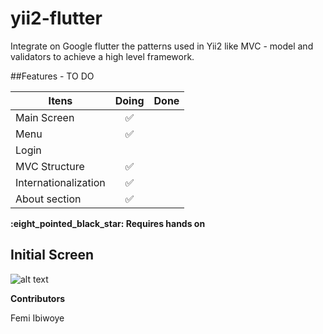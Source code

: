 # yii2-flutter
Integrate on Google flutter the patterns used in Yii2 like MVC - model and validators to achieve a high level framework. 

##Features - TO DO

Itens | Doing | Done |
----- | :---: | :---: | 
 Main Screen |:white_check_mark:  |  | 
 Menu |:white_check_mark: |  |
 Login | |  |
 MVC Structure | :white_check_mark: |  | 
 Internationalization | :white_check_mark: |  | 
 About section | :white_check_mark: |  | 
 
**\:eight_pointed_black_star: Requires hands on**


## Initial Screen
![alt text](https://lh3.googleusercontent.com/-60tVzUXgvuo/W84gMCW7ShI/AAAAAAAAIf4/0H0UAMsu13YBArdtURcWS6d_aUVU8Q8LACJoC/w530-h883-n-rw/Screenshot_1540234435.png)


**Contributors**

Femi Ibiwoye
